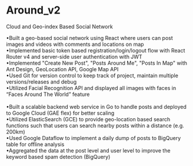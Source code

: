 # Around_v2
Cloud and Geo-index Based Social Network <br />

•Built a geo-based social network using React where users can post images and videos with comments and locations on map <br />
•Implemented basic token based registration/login/logout flow with React Router v4 and server-side user authentication with JWT <br />
•Implemented "Create New Post", "Posts Around Me", "Posts In Map" with Ant Design, GeoLocation API, Google Map API <br />
•Used Git for version control to keep track of project, maintain multiple versions/releases and debug <br />
•Utilized Facial Recognition API and displayed all images with faces in “Faces Around The World” feature <br />
<br />
•Built a scalable backend web service in Go to handle posts and deployed to Google Cloud (GAE flex) for better scaling <br />
•Utilized ElasticSearch (GCE) to provide geo-location based search functions such that users can search nearby posts within a distance (e.g. 200km) <br />
•Used Google Dataflow to implement a daily dump of posts to BigQuery table for offline analysis <br />
•Aggregated the data at the post level and user level to improve the keyword based spam detection (BigQuery) <br />
